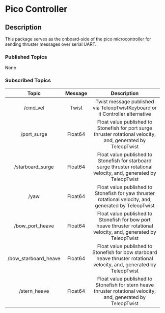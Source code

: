 # Pico Controller

## Description

This package serves as the onboard-side of the pico microcontroller for sending thruster messages over serial UART.

### Published Topics

None

### Subscribed Topics

| Topic | Message | Description |
| :---: | :-----: | :---------: |
| /cmd_vel | Twist | Twist message published via TeleopTwistKeyboard or it Controller alternative |
| /port_surge | Float64 | Float value published to Stonefish for port surge thruster rotational velocity, and, generated by TeleopTwist |
| /starboard_surge | Float64 | Float value published to Stonefish for starboard surge thruster rotational velocity, and, generated by TeleopTwist |
| /yaw | Float64 | Float value published to Stonefish for yaw thruster rotational velocity, and, generated by TeleopTwist |
| /bow_port_heave | Float64 | Float value published to Stonefish for bow port heave thruster rotational velocity, and, generated by TeleopTwist | 
| /bow_starboard_heave | Float64 | Float value published to Stonefish for bow starboard heave thruster rotational velocity, and, generated by TeleopTwist |
| /stern_heave |  Float64 | Float value published to Stonefish for stern heave thruster rotational velocity, and, generated by TeleopTwist |
